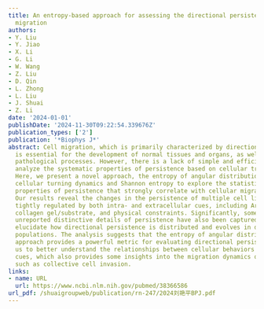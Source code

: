 ```yaml
---
title: An entropy-based approach for assessing the directional persistence of cell
  migration
authors:
- Y. Liu
- Y. Jiao
- X. Li
- G. Li
- W. Wang
- Z. Liu
- D. Qin
- L. Zhong
- L. Liu
- J. Shuai
- Z. Li
date: '2024-01-01'
publishDate: '2024-11-30T09:22:54.339676Z'
publication_types: ['2']
publication: '*Biophys J*'
abstract: Cell migration, which is primarily characterized by directional persistence,
  is essential for the development of normal tissues and organs, as well as for numerous
  pathological processes. However, there is a lack of simple and efficient tools to
  analyze the systematic properties of persistence based on cellular trajectory data.
  Here, we present a novel approach, the entropy of angular distribution , which combines
  cellular turning dynamics and Shannon entropy to explore the statistical and time-varying
  properties of persistence that strongly correlate with cellular migration modes.
  Our results reveal the changes in the persistence of multiple cell lines that are
  tightly regulated by both intra- and extracellular cues, including Arpin protein,
  collagen gel/substrate, and physical constraints. Significantly, some previously
  unreported distinctive details of persistence have also been captured, helping to
  elucidate how directional persistence is distributed and evolves in different cell
  populations. The analysis suggests that the entropy of angular distribution-based
  approach provides a powerful metric for evaluating directional persistence and enables
  us to better understand the relationships between cellular behaviors and multiscale
  cues, which also provides some insights into the migration dynamics of cell populations,
  such as collective cell invasion.
links:
- name: URL
  url: https://www.ncbi.nlm.nih.gov/pubmed/38366586
url_pdf: /shuaigroupweb/publication/rn-247/2024刘艳平BPJ.pdf
---
```

